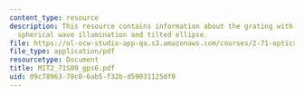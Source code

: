 ```yaml
---
content_type: resource
description: This resource contains information about the grating with tilted plane,
  spherical wave illumination and tilted ellipse.
file: https://ol-ocw-studio-app-qa.s3.amazonaws.com/courses/2-71-optics-spring-2009/09c7896378c06ab5f32bd59031125df0_MIT2_71S09_gps6.pdf
file_type: application/pdf
resourcetype: Document
title: MIT2_71S09_gps6.pdf
uid: 09c78963-78c0-6ab5-f32b-d59031125df0
---
```

